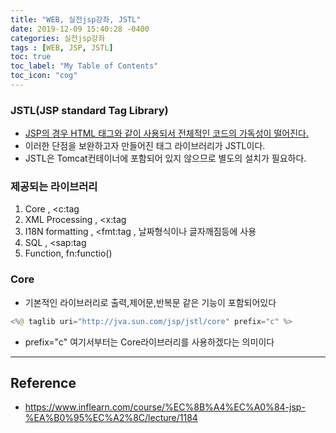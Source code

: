 ```yaml
---
title: "WEB, 실전jsp강좌, JSTL"
date: 2019-12-09 15:40:28 -0400
categories: 실전jsp강좌
tags : [WEB, JSP, JSTL]
toc: true
toc_label: "My Table of Contents"
toc_icon: "cog"
---
```


### JSTL(JSP standard Tag Library)
- <u>JSP의 경우 HTML 태그와 같이 사용되서 전체적인 코드의 가독성이 떨어진다.</u>
- 이러한 단점을 보완하고자 만들어진 태그 라이브러리가 JSTL이다.
- JSTL은 Tomcat컨테이너에 포함되어 있지 않으므로 별도의 설치가 필요하다.

### 제공되는 라이브러리
1. Core , <c:tag
2. XML Processing , <x:tag
3. I18N formatting , <fmt:tag , 날짜형식이나 글자깨짐등에 사용
4. SQL , <sap:tag
5. Function, fn:functio()

### Core
- 기본적인 라이브러리로 출력,제어문,반복문 같은 기능이 포함되어있다

```java
<%@ taglib uri="http://jva.sun.com/jsp/jstl/core" prefix="c" %>
```

- prefix="c" 여기서부터는 Core라이브러리를 사용하겠다는 의미이다


---
## Reference
- <https://www.inflearn.com/course/%EC%8B%A4%EC%A0%84-jsp-%EA%B0%95%EC%A2%8C/lecture/1184>
